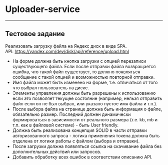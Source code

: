 # Uploader-service

---

## Тестовое задание


Реализовать загрузку файла на Яндекс диск в виде SPA.  
API: https://yandex.com/dev/disk/api/reference/upload.html

- На форме должна быть кнопка загрузки с опцией перезаписи существующего файла. Если после отправки файла возвращается ошибка, что такой файл существует, то должно появляться сообщение с такой опцией и возможностью повторной отправки.
- Имя файла может быть изменено на форме, т.е. отличаться от того что выбрал пользователь на диске.
- Элементы управления должны быть разрешены к использованию если это позволяет текущее состояние (например, нельзя отправить файл если он не был выбран, или указано пустое имя файла и т.п.).
- После выбора файла на странице должна быть информация о файле, обязательно размер. Последний должен динамически формироваться в зависимости от реального размера (т.е. kb, mb и т.п. как в файловой системе) - быть User friendly.
- Должна быть реализована концепция SOLID в части отправки авторизованного запроса - логика применения токена должна быть отделена от логики работы с файлом (выбора и отправки).
- После загрузки должна появляться ссылка на скачивание файла без дополнительных действий или запросов.
- Добавить обработку всех ошибок в соответствии описанию API.